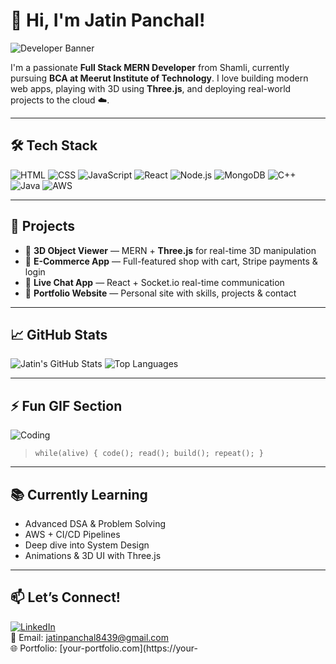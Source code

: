 # 👋 Hi, I'm Jatin Panchal!  
![Developer Banner](https://media.giphy.com/media/qgQUggAC3Pfv687qPC/giphy.gif)

I'm a passionate **Full Stack MERN Developer** from Shamli, currently pursuing **BCA at Meerut Institute of Technology**. I love building modern web apps, playing with 3D using **Three.js**, and deploying real-world projects to the cloud ☁️.

---

## 🛠️ Tech Stack

![HTML](https://img.shields.io/badge/HTML5-E34F26?logo=html5&logoColor=white&style=for-the-badge)
![CSS](https://img.shields.io/badge/CSS3-1572B6?logo=css3&logoColor=white&style=for-the-badge)
![JavaScript](https://img.shields.io/badge/JavaScript-F7DF1E?logo=javascript&logoColor=black&style=for-the-badge)
![React](https://img.shields.io/badge/React-20232A?logo=react&logoColor=61DAFB&style=for-the-badge)
![Node.js](https://img.shields.io/badge/Node.js-339933?logo=nodedotjs&logoColor=white&style=for-the-badge)
![MongoDB](https://img.shields.io/badge/MongoDB-4EA94B?logo=mongodb&logoColor=white&style=for-the-badge)
![C++](https://img.shields.io/badge/C++-00599C?logo=c%2B%2B&logoColor=white&style=for-the-badge)
![Java](https://img.shields.io/badge/Java-007396?logo=java&logoColor=white&style=for-the-badge)
![AWS](https://img.shields.io/badge/AWS-232F3E?logo=amazon-aws&logoColor=white&style=for-the-badge)

---

## 🚀 Projects

- 🧠 **3D Object Viewer** — MERN + **Three.js** for real-time 3D manipulation  
- 🛒 **E-Commerce App** — Full-featured shop with cart, Stripe payments & login  
- 💬 **Live Chat App** — React + Socket.io real-time communication  
- 🧾 **Portfolio Website** — Personal site with skills, projects & contact

---

## 📈 GitHub Stats

![Jatin's GitHub Stats](https://github-readme-stats.vercel.app/api?username=jatinpanchal8439&show_icons=true&theme=tokyonight)
![Top Languages](https://github-readme-stats.vercel.app/api/top-langs/?username=jatinpanchal8439&layout=compact&theme=tokyonight)

---

## ⚡ Fun GIF Section

![Coding](https://media.giphy.com/media/ZVik7pBtu9dNS/giphy.gif)  
> `while(alive) { code(); read(); build(); repeat(); }`

---

## 📚 Currently Learning

- Advanced DSA & Problem Solving  
- AWS + CI/CD Pipelines  
- Deep dive into System Design  
- Animations & 3D UI with Three.js

---

## 📫 Let’s Connect!

[![LinkedIn](https://img.shields.io/badge/LinkedIn-blue?logo=linkedin&style=for-the-badge)](https://linkedin.com/in/your-link-here)  
📧 Email: jatinpanchal8439@gmail.com  
🌐 Portfolio: [your-portfolio.com](https://your-
